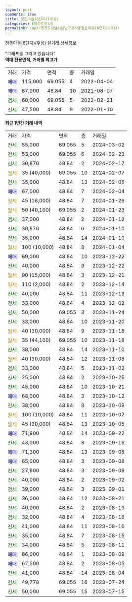 ```yaml
---
layout: post
comments: true
title: 정든마을(6단지)(우성)
categories: [아파트정보]
permalink: /apt/경기도성남시분당구정자동정든마을(6단지)(우성)
---
```


정든마을(6단지)(우성) 실거래 상세정보

<script type="text/javascript">
  google.charts.load('current', {'packages':['line', 'corechart']});
  google.charts.setOnLoadCallback(drawChart);

  function drawChart() {
    var data = new google.visualization.DataTable();
    data.addColumn('date', '거래일');
    data.addColumn('number', "매매");
    data.addColumn('number', "전세");
    data.addColumn('number', "전매");

    data.addRows([[new Date(Date.parse("2024-03-02")), null, 55000, null], [new Date(Date.parse("2024-02-23")), null, 53000, null], [new Date(Date.parse("2024-02-17")), null, 30870, null], [new Date(Date.parse("2024-02-07")), null, null, null], [new Date(Date.parse("2024-02-06")), null, 35000, null], [new Date(Date.parse("2024-02-04")), 67000, null, null], [new Date(Date.parse("2024-01-26")), null, null, null], [new Date(Date.parse("2024-01-23")), null, null, null], [new Date(Date.parse("2024-01-12")), null, 37000, null], [new Date(Date.parse("2024-01-10")), null, 30870, null], [new Date(Date.parse("2024-01-10")), null, 35000, null], [new Date(Date.parse("2024-01-04")), null, null, null], [new Date(Date.parse("2023-12-22")), 69000, null, null], [new Date(Date.parse("2023-12-22")), null, 40000, null], [new Date(Date.parse("2023-12-21")), null, null, null], [new Date(Date.parse("2023-12-14")), null, null, null], [new Date(Date.parse("2023-12-13")), null, 40000, null], [new Date(Date.parse("2023-12-02")), null, 33000, null], [new Date(Date.parse("2023-11-24")), null, 50000, null], [new Date(Date.parse("2023-11-20")), null, 33000, null], [new Date(Date.parse("2023-11-18")), null, null, null], [new Date(Date.parse("2023-11-18")), null, null, null], [new Date(Date.parse("2023-11-10")), null, 38000, null], [new Date(Date.parse("2023-11-08")), null, null, null], [new Date(Date.parse("2023-11-02")), null, 33000, null], [new Date(Date.parse("2023-10-25")), null, 25000, null], [new Date(Date.parse("2023-10-21")), null, 45000, null], [new Date(Date.parse("2023-10-12")), 68000, null, null], [new Date(Date.parse("2023-10-09")), null, 38000, null], [new Date(Date.parse("2023-10-07")), null, null, null], [new Date(Date.parse("2023-10-05")), null, null, null], [new Date(Date.parse("2023-09-22")), 71900, null, null], [new Date(Date.parse("2023-09-16")), null, 43000, null], [new Date(Date.parse("2023-09-08")), 71300, null, null], [new Date(Date.parse("2023-09-08")), 65000, null, null], [new Date(Date.parse("2023-09-08")), null, 27800, null], [new Date(Date.parse("2023-09-02")), null, 40000, null], [new Date(Date.parse("2023-09-01")), null, 39000, null], [new Date(Date.parse("2023-08-21")), null, 36000, null], [new Date(Date.parse("2023-08-19")), null, 40000, null], [new Date(Date.parse("2023-08-16")), null, 32000, null], [new Date(Date.parse("2023-08-16")), null, 41000, null], [new Date(Date.parse("2023-08-15")), null, 35000, null], [new Date(Date.parse("2023-08-11")), null, 34000, null], [new Date(Date.parse("2023-08-09")), 66000, null, null], [new Date(Date.parse("2023-08-05")), 67500, null, null], [new Date(Date.parse("2023-08-04")), null, 41000, null], [new Date(Date.parse("2023-07-24")), null, 49778, null], [new Date(Date.parse("2023-07-15")), null, 50000, null]]);

    var options = {
      hAxis: {
        format: 'yyyy/MM/dd'
      },    
      lineWidth: 0,
      pointsVisible: true,    
      title: '최근 1년간 유형별 실거래가 분포',
      legend: { position: 'bottom' }
    };

    var formatter = new google.visualization.NumberFormat({pattern:'###,###'} );
    formatter.format(data, 1);
    formatter.format(data, 2);
    
    setTimeout(function() {
        var chart = new google.visualization.LineChart(document.getElementById('columnchart_material'));
        chart.draw(data, (options));
        document.getElementById('loading').style.display = 'none';
    }, 200);
  }
</script>


<div id="loading" style="z-index:20; display: block; margin-left: 0px">"그래프를 그리고 있습니다"</div>
<div id="columnchart_material" style="width: 95%; margin-left: 0px; display: block"></div>
<!-- contents start -->
<b>역대 전용면적, 거래별 최고가</b>
<table class="sortable">
    <tr>
      <td>거래</td>
      <td>가격</td>
      <td>면적</td>
      <td>층</td>
      <td>거래일</td>
    </tr>
        <tr>
          <td><a style="color: blue">매매</a></td>
          <td>115,000</td>
          <td>69.055</td>
          <td>4</td>
          <td>2022-04-04</td>
        </tr>            <tr>
          <td><a style="color: blue">매매</a></td>
          <td>87,000</td>
          <td>48.84</td>
          <td>10</td>
          <td>2021-08-07</td>
        </tr>        
        <tr>
              <td><a style="color: darkgreen">전세</a></td>
              <td>60,000</td>
              <td>69.055</td>
              <td>5</td>
              <td>2022-02-21</td>
            </tr>            <tr>
              <td><a style="color: darkgreen">전세</a></td>
              <td>47,500</td>
              <td>48.84</td>
              <td>9</td>
              <td>2022-01-10</td>
            </tr>        
    
</table>

<b>최근 1년간 거래 내역</b>

<table class="sortable">
    <tr>
      <td>거래</td>
      <td>가격</td>
      <td>면적</td>
      <td>층</td>
      <td>거래일</td>
    </tr>
    <tr>
      <td><a style="color: darkgreen">전세</a></td>
      <td>55,000</td>
      <td>69.055</td>
      <td>5</td>
      <td>2024-03-02</td>
    </tr>          <tr>
      <td><a style="color: darkgreen">전세</a></td>
      <td>53,000</td>
      <td>69.055</td>
      <td>6</td>
      <td>2024-02-23</td>
    </tr>          <tr>
      <td><a style="color: darkgreen">전세</a></td>
      <td>30,870</td>
      <td>48.84</td>
      <td>2</td>
      <td>2024-02-17</td>
    </tr>          <tr>
      <td><a style="color: darkgoldenrod">월세</a></td>
      <td>35 (40,000)</td>
      <td>69.055</td>
      <td>10</td>
      <td>2024-02-07</td>
    </tr>          <tr>
      <td><a style="color: darkgreen">전세</a></td>
      <td>35,000</td>
      <td>48.84</td>
      <td>13</td>
      <td>2024-02-06</td>
    </tr>          <tr>
      <td><a style="color: blue">매매</a></td>
      <td>67,000</td>
      <td>48.84</td>
      <td>7</td>
      <td>2024-02-04</td>
    </tr>          <tr>
      <td><a style="color: darkgoldenrod">월세</a></td>
      <td>45 (16,000)</td>
      <td>48.84</td>
      <td>7</td>
      <td>2024-01-26</td>
    </tr>          <tr>
      <td><a style="color: darkgoldenrod">월세</a></td>
      <td>50 (40,100)</td>
      <td>69.055</td>
      <td>2</td>
      <td>2024-01-23</td>
    </tr>          <tr>
      <td><a style="color: darkgreen">전세</a></td>
      <td>37,000</td>
      <td>48.84</td>
      <td>2</td>
      <td>2024-01-12</td>
    </tr>          <tr>
      <td><a style="color: darkgreen">전세</a></td>
      <td>30,870</td>
      <td>48.84</td>
      <td>6</td>
      <td>2024-01-10</td>
    </tr>          <tr>
      <td><a style="color: darkgreen">전세</a></td>
      <td>35,000</td>
      <td>48.84</td>
      <td>14</td>
      <td>2024-01-10</td>
    </tr>          <tr>
      <td><a style="color: darkgoldenrod">월세</a></td>
      <td>100 (10,000)</td>
      <td>48.84</td>
      <td>8</td>
      <td>2024-01-04</td>
    </tr>          <tr>
      <td><a style="color: blue">매매</a></td>
      <td>69,000</td>
      <td>48.84</td>
      <td>10</td>
      <td>2023-12-22</td>
    </tr>          <tr>
      <td><a style="color: darkgreen">전세</a></td>
      <td>40,000</td>
      <td>48.84</td>
      <td>9</td>
      <td>2023-12-22</td>
    </tr>          <tr>
      <td><a style="color: darkgoldenrod">월세</a></td>
      <td>90 (15,000)</td>
      <td>48.84</td>
      <td>3</td>
      <td>2023-12-21</td>
    </tr>          <tr>
      <td><a style="color: darkgoldenrod">월세</a></td>
      <td>110 (2,000)</td>
      <td>48.84</td>
      <td>2</td>
      <td>2023-12-14</td>
    </tr>          <tr>
      <td><a style="color: darkgreen">전세</a></td>
      <td>40,000</td>
      <td>48.84</td>
      <td>11</td>
      <td>2023-12-13</td>
    </tr>          <tr>
      <td><a style="color: darkgreen">전세</a></td>
      <td>33,000</td>
      <td>48.84</td>
      <td>4</td>
      <td>2023-12-02</td>
    </tr>          <tr>
      <td><a style="color: darkgreen">전세</a></td>
      <td>50,000</td>
      <td>69.055</td>
      <td>3</td>
      <td>2023-11-24</td>
    </tr>          <tr>
      <td><a style="color: darkgreen">전세</a></td>
      <td>33,000</td>
      <td>48.84</td>
      <td>10</td>
      <td>2023-11-20</td>
    </tr>          <tr>
      <td><a style="color: darkgoldenrod">월세</a></td>
      <td>40 (30,000)</td>
      <td>48.84</td>
      <td>9</td>
      <td>2023-11-18</td>
    </tr>          <tr>
      <td><a style="color: darkgoldenrod">월세</a></td>
      <td>35 (44,100)</td>
      <td>69.055</td>
      <td>10</td>
      <td>2023-11-18</td>
    </tr>          <tr>
      <td><a style="color: darkgreen">전세</a></td>
      <td>38,000</td>
      <td>48.84</td>
      <td>14</td>
      <td>2023-11-10</td>
    </tr>          <tr>
      <td><a style="color: darkgoldenrod">월세</a></td>
      <td>40 (30,000)</td>
      <td>48.84</td>
      <td>12</td>
      <td>2023-11-08</td>
    </tr>          <tr>
      <td><a style="color: darkgreen">전세</a></td>
      <td>33,000</td>
      <td>48.84</td>
      <td>5</td>
      <td>2023-11-02</td>
    </tr>          <tr>
      <td><a style="color: darkgreen">전세</a></td>
      <td>25,000</td>
      <td>48.84</td>
      <td>2</td>
      <td>2023-10-25</td>
    </tr>          <tr>
      <td><a style="color: darkgreen">전세</a></td>
      <td>45,000</td>
      <td>48.84</td>
      <td>10</td>
      <td>2023-10-21</td>
    </tr>          <tr>
      <td><a style="color: blue">매매</a></td>
      <td>68,000</td>
      <td>48.84</td>
      <td>3</td>
      <td>2023-10-12</td>
    </tr>          <tr>
      <td><a style="color: darkgreen">전세</a></td>
      <td>38,000</td>
      <td>48.84</td>
      <td>8</td>
      <td>2023-10-09</td>
    </tr>          <tr>
      <td><a style="color: darkgoldenrod">월세</a></td>
      <td>100 (10,000)</td>
      <td>48.84</td>
      <td>11</td>
      <td>2023-10-07</td>
    </tr>          <tr>
      <td><a style="color: darkgoldenrod">월세</a></td>
      <td>45 (30,000)</td>
      <td>48.84</td>
      <td>13</td>
      <td>2023-10-05</td>
    </tr>          <tr>
      <td><a style="color: blue">매매</a></td>
      <td>71,900</td>
      <td>48.84</td>
      <td>14</td>
      <td>2023-09-22</td>
    </tr>          <tr>
      <td><a style="color: darkgreen">전세</a></td>
      <td>43,000</td>
      <td>48.84</td>
      <td>8</td>
      <td>2023-09-16</td>
    </tr>          <tr>
      <td><a style="color: blue">매매</a></td>
      <td>71,300</td>
      <td>48.84</td>
      <td>13</td>
      <td>2023-09-08</td>
    </tr>          <tr>
      <td><a style="color: blue">매매</a></td>
      <td>65,000</td>
      <td>48.84</td>
      <td>3</td>
      <td>2023-09-08</td>
    </tr>          <tr>
      <td><a style="color: darkgreen">전세</a></td>
      <td>27,800</td>
      <td>48.84</td>
      <td>3</td>
      <td>2023-09-08</td>
    </tr>          <tr>
      <td><a style="color: darkgreen">전세</a></td>
      <td>40,000</td>
      <td>48.84</td>
      <td>2</td>
      <td>2023-09-02</td>
    </tr>          <tr>
      <td><a style="color: darkgreen">전세</a></td>
      <td>39,000</td>
      <td>48.84</td>
      <td>3</td>
      <td>2023-09-01</td>
    </tr>          <tr>
      <td><a style="color: darkgreen">전세</a></td>
      <td>36,000</td>
      <td>48.84</td>
      <td>12</td>
      <td>2023-08-21</td>
    </tr>          <tr>
      <td><a style="color: darkgreen">전세</a></td>
      <td>40,000</td>
      <td>48.84</td>
      <td>2</td>
      <td>2023-08-19</td>
    </tr>          <tr>
      <td><a style="color: darkgreen">전세</a></td>
      <td>32,000</td>
      <td>48.84</td>
      <td>4</td>
      <td>2023-08-16</td>
    </tr>          <tr>
      <td><a style="color: darkgreen">전세</a></td>
      <td>41,000</td>
      <td>48.84</td>
      <td>11</td>
      <td>2023-08-16</td>
    </tr>          <tr>
      <td><a style="color: darkgreen">전세</a></td>
      <td>35,000</td>
      <td>48.84</td>
      <td>7</td>
      <td>2023-08-15</td>
    </tr>          <tr>
      <td><a style="color: darkgreen">전세</a></td>
      <td>34,000</td>
      <td>48.84</td>
      <td>5</td>
      <td>2023-08-11</td>
    </tr>          <tr>
      <td><a style="color: blue">매매</a></td>
      <td>66,000</td>
      <td>48.84</td>
      <td>1</td>
      <td>2023-08-09</td>
    </tr>          <tr>
      <td><a style="color: blue">매매</a></td>
      <td>67,500</td>
      <td>48.84</td>
      <td>2</td>
      <td>2023-08-05</td>
    </tr>          <tr>
      <td><a style="color: darkgreen">전세</a></td>
      <td>41,000</td>
      <td>48.84</td>
      <td>14</td>
      <td>2023-08-04</td>
    </tr>          <tr>
      <td><a style="color: darkgreen">전세</a></td>
      <td>49,778</td>
      <td>69.055</td>
      <td>16</td>
      <td>2023-07-24</td>
    </tr>          <tr>
      <td><a style="color: darkgreen">전세</a></td>
      <td>50,000</td>
      <td>69.055</td>
      <td>15</td>
      <td>2023-07-15</td>
    </tr>      </table>
<!-- contents end -->    

